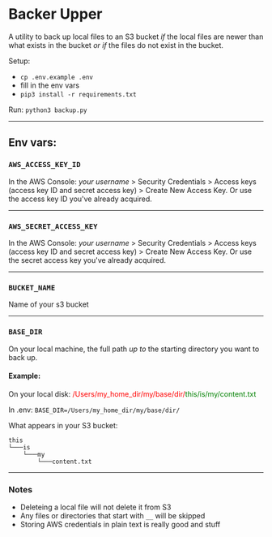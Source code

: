 # Backer Upper
A utility to back up local files to an S3 bucket *if* the local files are newer than what exists in the bucket *or if* the files do not exist in the bucket.

Setup:
- `cp .env.example .env`
- fill in the env vars
- `pip3 install -r requirements.txt`

Run:
`python3 backup.py`

---

## Env vars:

### `AWS_ACCESS_KEY_ID`
In the AWS Console: *your username* > Security Credentials > Access keys (access key ID and secret access key) > Create New Access Key. Or use the access key ID you've already acquired.

---

### `AWS_SECRET_ACCESS_KEY`
In the AWS Console: *your username* > Security Credentials > Access keys (access key ID and secret access key) > Create New Access Key. Or use the secret access key you've already acquired.

---

### `BUCKET_NAME`
Name of your s3 bucket

---

### `BASE_DIR`
On your local machine, the full path *up to* the starting directory you want to back up.

#### Example:
On your local disk:
<span style="color:red">/Users/my_home_dir/my/base/dir/</span><span style="color:green">this/is/my/content.txt</span>

In .env: `BASE_DIR=/Users/my_home_dir/my/base/dir/`

What appears in your S3 bucket:
```
this
└───is
    └───my
        └───content.txt
```

---

### Notes
- Deleteing a local file will not delete it from S3
- Any files or directories that start with `__` will be skipped
- Storing AWS credentials in plain text is really good and stuff
